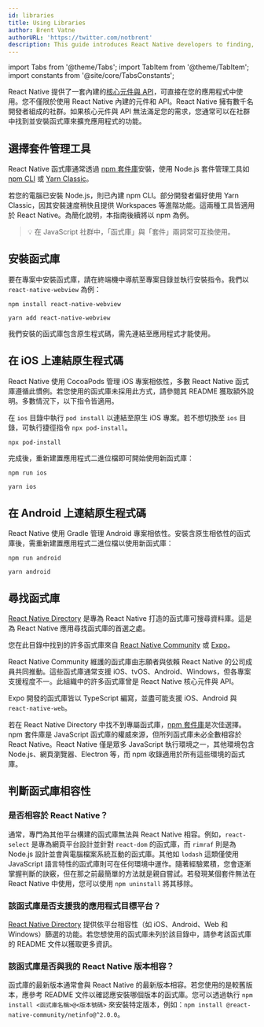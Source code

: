```yaml
---
id: libraries
title: Using Libraries
author: Brent Vatne
authorURL: 'https://twitter.com/notbrent'
description: This guide introduces React Native developers to finding, installing, and using third-party libraries in their apps.
---
```


import Tabs from '@theme/Tabs'; import TabItem from '@theme/TabItem'; import constants from '@site/core/TabsConstants';

React Native 提供了一套內建的[核心元件與 API](./components-and-apis)，可直接在您的應用程式中使用。您不僅限於使用 React Native 內建的元件和 API。React Native 擁有數千名開發者組成的社群。如果核心元件與 API 無法滿足您的需求，您通常可以在社群中找到並安裝函式庫來擴充應用程式的功能。

## 選擇套件管理工具

React Native 函式庫通常透過 [npm 套件庫](https://www.npmjs.com/)安裝，使用 Node.js 套件管理工具如 [npm CLI](https://docs.npmjs.com/cli/npm) 或 [Yarn Classic](https://classic.yarnpkg.com/en/)。

若您的電腦已安裝 Node.js，則已內建 npm CLI。部分開發者偏好使用 Yarn Classic，因其安裝速度稍快且提供 Workspaces 等進階功能。這兩種工具皆適用於 React Native。為簡化說明，本指南後續將以 npm 為例。

> 💡 在 JavaScript 社群中，「函式庫」與「套件」兩詞常可互換使用。

## 安裝函式庫

要在專案中安裝函式庫，請在終端機中導航至專案目錄並執行安裝指令。我們以 `react-native-webview` 為例：

<Tabs groupId="package-manager" queryString defaultValue={constants.defaultPackageManager} values={constants.packageManagers}>
<TabItem value="npm">

```shell
npm install react-native-webview
```

</TabItem>
<TabItem value="yarn">

```shell
yarn add react-native-webview
```

</TabItem>
</Tabs>

我們安裝的函式庫包含原生程式碼，需先連結至應用程式才能使用。

## 在 iOS 上連結原生程式碼

React Native 使用 CocoaPods 管理 iOS 專案相依性，多數 React Native 函式庫遵循此慣例。若您使用的函式庫未採用此方式，請參閱其 README 獲取額外說明。多數情況下，以下指令皆適用。

在 `ios` 目錄中執行 `pod install` 以連結至原生 iOS 專案。若不想切換至 `ios` 目錄，可執行捷徑指令 `npx pod-install`。

```bash
npx pod-install
```

完成後，重新建置應用程式二進位檔即可開始使用新函式庫：

<Tabs groupId="package-manager" queryString defaultValue={constants.defaultPackageManager} values={constants.packageManagers}>
<TabItem value="npm">

```shell
npm run ios
```

</TabItem>
<TabItem value="yarn">

```shell
yarn ios
```

</TabItem>
</Tabs>

## 在 Android 上連結原生程式碼

React Native 使用 Gradle 管理 Android 專案相依性。安裝含原生相依性的函式庫後，需重新建置應用程式二進位檔以使用新函式庫：

<Tabs groupId="package-manager" queryString defaultValue={constants.defaultPackageManager} values={constants.packageManagers}>
<TabItem value="npm">

```shell
npm run android
```

</TabItem>
<TabItem value="yarn">

```shell
yarn android
```

</TabItem>
</Tabs>

## 尋找函式庫

[React Native Directory](https://reactnative.directory) 是專為 React Native 打造的函式庫可搜尋資料庫。這是為 React Native 應用尋找函式庫的首選之處。

您在此目錄中找到的許多函式庫來自 [React Native Community](https://github.com/react-native-community/) 或 [Expo](https://docs.expo.dev/versions/latest/)。

React Native Community 維護的函式庫由志願者與依賴 React Native 的公司成員共同推動。這些函式庫通常支援 iOS、tvOS、Android、Windows，但各專案支援程度不一。此組織中的許多函式庫曾是 React Native 核心元件與 API。

Expo 開發的函式庫皆以 TypeScript 編寫，並盡可能支援 iOS、Android 與 `react-native-web`。

若在 React Native Directory 中找不到專屬函式庫，[npm 套件庫](https://www.npmjs.com/)是次佳選擇。npm 套件庫是 JavaScript 函式庫的權威來源，但所列函式庫未必全數相容於 React Native。React Native 僅是眾多 JavaScript 執行環境之一，其他環境包含 Node.js、網頁瀏覽器、Electron 等，而 npm 收錄適用於所有這些環境的函式庫。

## 判斷函式庫相容性

### 是否相容於 React Native？

通常，專門為其他平台構建的函式庫無法與 React Native 相容。例如，`react-select` 是專為網頁平台設計並針對 `react-dom` 的函式庫，而 `rimraf` 則是為 Node.js 設計並會與電腦檔案系統互動的函式庫。其他如 `lodash` 這類僅使用 JavaScript 語言特性的函式庫則可在任何環境中運作。隨著經驗累積，您會逐漸掌握判斷的訣竅，但在那之前最簡單的方法就是親自嘗試。若發現某個套件無法在 React Native 中使用，您可以使用 `npm uninstall` 將其移除。

### 該函式庫是否支援我的應用程式目標平台？

[React Native Directory](https://reactnative.directory) 提供依平台相容性（如 iOS、Android、Web 和 Windows）篩選的功能。若您想使用的函式庫未列於該目錄中，請參考該函式庫的 README 文件以獲取更多資訊。

### 該函式庫是否與我的 React Native 版本相容？

函式庫的最新版本通常會與 React Native 的最新版本相容。若您使用的是較舊版本，應參考 README 文件以確認應安裝哪個版本的函式庫。您可以透過執行 `npm install <函式庫名稱>@<版本號碼>` 來安裝特定版本，例如：`npm install @react-native-community/netinfo@^2.0.0`。